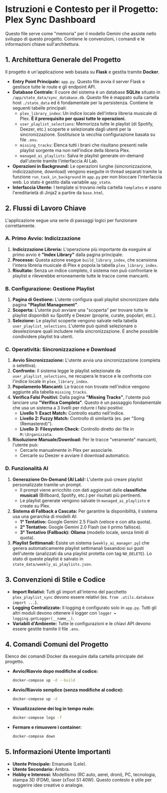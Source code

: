 # Istruzioni e Contesto per il Progetto: Plex Sync Dashboard

Questo file serve come "memoria" per il modello Gemini che assiste nello sviluppo di questo progetto. Contiene le convenzioni, i comandi e le informazioni chiave sull'architettura.

## 1. Architettura Generale del Progetto

Il progetto è un'applicazione web basata su **Flask** e gestita tramite **Docker**.

-   **Entry Point Principale:** `app.py`. Questo file avvia il server Flask e gestisce tutte le route e gli endpoint API.
-   **Database Centrale:** Il cuore del sistema è un database **SQLite** situato in `/app/state_data/sync_database.db`. Questo file è mappato sulla cartella host `./state_data` ed è fondamentale per la persistenza. Contiene le seguenti tabelle principali:
    -   `plex_library_index`: Un indice locale dell'intera libreria musicale di Plex. **È il prerequisito per quasi tutte le operazioni.**
    -   `user_playlist_selections`: Memorizza tutte le playlist (di Spotify, Deezer, etc.) scoperte e selezionate dagli utenti per la sincronizzazione. Sostituisce la vecchia configurazione basata su file `.env`.
    -   `missing_tracks`: Elenca tutti i brani che risultano presenti nelle playlist sorgente ma non nell'indice della libreria Plex.
    -   `managed_ai_playlists`: Salva le playlist generate on-demand dall'utente tramite l'interfaccia AI Lab.
-   **Operazioni in Background:** Le operazioni lunghe (sincronizzazione, indicizzazione, download) vengono eseguite in thread separati tramite la funzione `run_task_in_background` in `app.py` per non bloccare l'interfaccia web. Lo stato è gestito dalla variabile `app_state`.
-   **Interfaccia Utente:** I template si trovano nella cartella `templates` e usano l'ereditarietà di Jinja2 a partire da `base.html`.

## 2. Flussi di Lavoro Chiave

L'applicazione segue una serie di passaggi logici per funzionare correttamente.

### A. Primo Avvio: Indicizzazione
1.  **Indicizzazione Libreria:** L'operazione più importante da eseguire al primo avvio è **"Index Library"** dalla pagina principale.
2.  **Processo:** Questa azione esegue `build_library_index`, che scansiona l'intera libreria musicale di Plex e popola la tabella `plex_library_index`.
3.  **Risultato:** Senza un indice completo, il sistema non può confrontare le playlist e rileverebbe erroneamente tutte le tracce come mancanti.

### B. Configurazione: Gestione Playlist
1.  **Pagina di Gestione:** L'utente configura quali playlist sincronizzare dalla pagina **"Playlist Management"**.
2.  **Scoperta:** L'utente può avviare una "scoperta" per trovare tutte le playlist disponibili su Spotify e Deezer (proprie, curate, popolari, etc.).
3.  **Selezione:** Le playlist scoperte vengono salvate nella tabella `user_playlist_selections`. L'utente può quindi selezionare o deselezionare quali includere nella sincronizzazione. È anche possibile condividere playlist tra utenti.

### C. Operatività: Sincronizzazione e Download
1.  **Avvio Sincronizzazione:** L'utente avvia una sincronizzazione (completa o selettiva).
2.  **Confronto:** Il sistema legge le playlist selezionate da `user_playlist_selections`, ne recupera le tracce e le confronta con l'indice locale in `plex_library_index`.
3.  **Popolamento Mancanti:** Le tracce non trovate nell'indice vengono aggiunte alla tabella `missing_tracks`.
4.  **Verifica Falsi Positivi:** Dalla pagina **"Missing Tracks"**, l'utente può lanciare una **"Verifica Completa"**. Questo è un passaggio fondamentale che usa un sistema a 3 livelli per ridurre i falsi positivi:
    -   **Livello 1: Exact Match:** Controllo esatto nell'indice.
    -   **Livello 2: Fuzzy Match:** Controllo di similarità (es. per "Song (Remastered)").
    -   **Livello 3: Filesystem Check:** Controllo diretto dei file in `M:\Organizzata`.
5.  **Risoluzione Manuale/Download:** Per le tracce "veramente" mancanti, l'utente può:
    -   Cercarle manualmente in Plex per associarle.
    -   Cercarle su Deezer e avviare il download automatico.

### D. Funzionalità AI
1.  **Generazione On-Demand (AI Lab):** L'utente può creare playlist personalizzate tramite un prompt.
    -   Il prompt viene arricchito con dati aggiornati dalle **classifiche musicali** (Billboard, Spotify, etc.) per risultati più pertinenti.
    -   Le playlist generate vengono salvate in `managed_ai_playlists` e create su Plex.
2.  **Sistema di Fallback a Cascata:** Per garantire la disponibilità, il sistema usa una gerarchia di modelli AI:
    -   **1° Tentativo:** Google Gemini 2.5 Flash (veloce e con alta quota).
    -   **2° Tentativo:** Google Gemini 2.0 Flash (se il primo fallisce).
    -   **3° Tentativo (Fallback):** **Ollama** (modello locale, senza limiti di quota).
3.  **Playlist Settimanali:** Esiste un sistema (`weekly_ai_manager.py`) che genera automaticamente playlist settimanali basandosi sui gusti dell'utente (analizzati da una playlist protetta con tag `NO_DELETE`). Lo stato di queste playlist è salvato in `state_data/weekly_ai_playlists.json`.

## 3. Convenzioni di Stile e Codice

-   **Import Relativi:** Tutti gli import all'interno del pacchetto `plex_playlist_sync` devono essere relativi (es. `from .utils.database import ...`).
-   **Logging Centralizzato:** Il logging è configurato solo in `app.py`. Tutti gli altri moduli devono ottenere il logger con `logger = logging.getLogger(__name__)`.
-   **Variabili d'Ambiente:** Tutte le configurazioni e le chiavi API devono essere gestite tramite il file `.env`.

## 4. Comandi Comuni del Progetto

Elenco dei comandi Docker da eseguire dalla cartella principale del progetto.

-   **Avvio/Riavvio dopo modifiche al codice:**
    ```bash
    docker-compose up -d --build
    ```
-   **Avvio/Riavvio semplice (senza modifiche al codice):**
    ```bash
    docker-compose up -d
    ```
-   **Visualizzazione dei log in tempo reale:**
    ```bash
    docker-compose logs -f
    ```
-   **Fermare e rimuovere i container:**
    ```bash
    docker-compose down
    ```

## 5. Informazioni Utente Importanti

-   **Utente Principale:** Emanuele (Lele).
-   **Utente Secondario:** Ambra.
-   **Hobby e Interessi:** Modellismo (RC auto, aerei, droni), PC, tecnologia, stampa 3D (FDM), laser (xTool S1 40W). Questo contesto è utile per suggerire idee creative o analogie.
